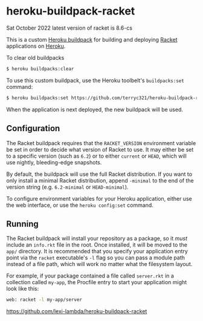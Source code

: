 # heroku-buildpack-racket

Sat October 2022 latest version of racket is 8.6-cs



This is a custom [Heroku buildpack][heroku-buildpacks] for building and deploying [Racket][racket] applications on [Heroku][heroku].

To clear old buildpacks

```sh
$ heroku buildpacks:clear
```


To use this custom buildpack, use the Heroku toolbelt's `buildpacks:set` command:

```sh
$ heroku buildpacks:set https://github.com/terryc321/heroku-buildpack-racket
```


When the application is next deployed, the new buildpack will be used.

## Configuration

The Racket buildpack requires that the `RACKET_VERSION` environment variable be set in order to decide what version of Racket to use. It may either be set to a specific version (such as `6.2`) or to either `current` or `HEAD`, which will use nightly, bleeding-edge snapshots.

By default, the buildpack will use the full Racket distribution. If you want to only install a minimal Racket distribution, append `-minimal` to the end of the version string (e.g. `6.2-minimal` or `HEAD-minimal`).

To configure environment variables for your Heroku application, either use the web interface, or use the `heroku config:set` command.

## Running

The Racket buildpack will install your repository as a package, so it *must* include an `info.rkt` file in the root. Once installed, it will be moved to the `app/` directory. It is recommended that you specify your application entry point via the `racket` executable's `-l` flag so you can pass a module path instead of a file path, which will work no matter what the filesystem layout.

For example, if your package contained a file called `server.rkt` in a collection called `my-app`, the Procfile entry to start your application might look like this:

```sh
web: racket -l my-app/server
```



https://github.com/lexi-lambda/heroku-buildpack-racket

[racket]: http://racket-lang.org/
[heroku]: https://www.heroku.com/
[heroku-buildpacks]: https://devcenter.heroku.com/articles/buildpacks


